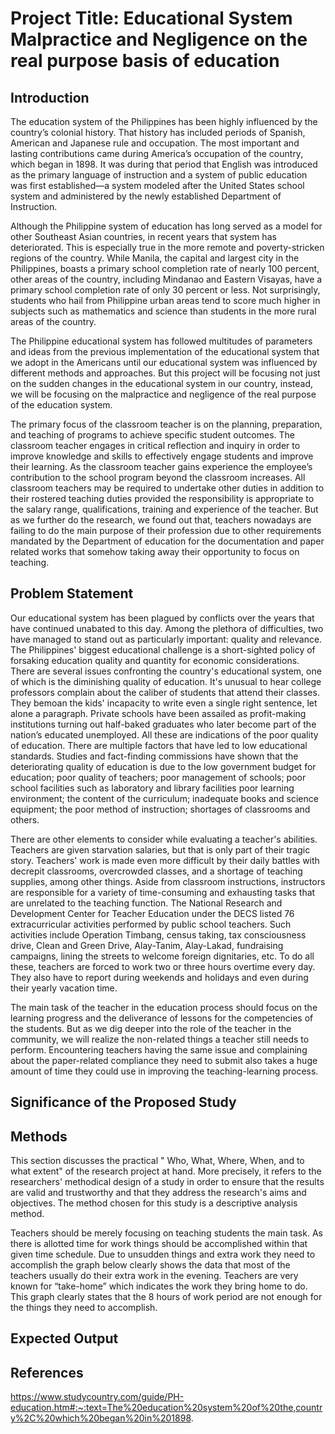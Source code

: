 # Project Title: Educational System Malpractice and Negligence on the real purpose basis of education
## Introduction
The education system of the Philippines has been highly influenced by the country’s colonial history.  That history has included periods of Spanish, American and Japanese rule and occupation.  The most important and lasting contributions came during America’s occupation of the country, which began in 1898.  It was during that period that English was introduced as the primary language of instruction and a system of public education was first established—a system modeled after the United States school system and administered by the newly established Department of Instruction.

Although the Philippine system of education has long served as a model for other Southeast Asian countries, in recent years that system has deteriorated. This is especially true in the more remote and poverty-stricken regions of the country.  While Manila, the capital and largest city in the Philippines, boasts a primary school completion rate of nearly 100 percent, other areas of the country, including Mindanao and Eastern Visayas, have a primary school completion rate of only 30 percent or less.  Not surprisingly, students who hail from Philippine urban areas tend to score much higher in subjects such as mathematics and science than students in the more rural areas of the country.

The Philippine educational system has followed multitudes of parameters and ideas from the previous implementation of the educational system that we adopt in the Americans until our educational system was influenced by different methods and approaches. But this project will be focusing not just on the sudden changes in the educational system in our country, instead, we will be focusing on the malpractice and negligence of the real purpose of the education system. 

The primary focus of the classroom teacher is on the planning, preparation, and teaching of programs to achieve specific student outcomes. The classroom teacher engages in critical reflection and inquiry in order to improve knowledge and skills to effectively engage students and improve their learning. As the classroom teacher gains experience the employee’s contribution to the school program beyond the classroom increases. All classroom teachers may be required to undertake other duties in addition to their rostered teaching duties provided the responsibility is appropriate to the salary range, qualifications, training and experience of the teacher. But as we further do the research, we found out that, teachers nowadays are failing to do the main purpose of their profession due to other requirements mandated by the Department of education for the documentation and paper related works that somehow taking away their opportunity to focus on teaching. 

## Problem Statement 
Our educational system has been plagued by conflicts over the years that have continued unabated to this day. Among the plethora of difficulties, two have managed to stand out as particularly important: quality and relevance. The Philippines' biggest educational challenge is a short-sighted policy of forsaking education quality and quantity for economic considerations. There are several issues confronting the country's educational system, one of which is the diminishing quality of education. It's unusual to hear college professors complain about the caliber of students that attend their classes. They bemoan the kids' incapacity to write even a single right sentence, let alone a paragraph. Private schools have been assailed as profit-making institutions turning out half-baked graduates who later become part of the nation’s educated unemployed. All these are indications of the poor quality of education. There are multiple factors that have led to low educational standards. Studies and fact-finding commissions have shown that the deteriorating quality of education is due to the low government budget for education; poor quality of teachers; poor management of schools; poor school facilities such as laboratory and library facilities poor learning environment; the content of the curriculum; inadequate books and science equipment; the poor method of instruction; shortages of classrooms and others.

There are other elements to consider while evaluating a teacher's abilities. Teachers are given starvation salaries, but that is only part of their tragic story. Teachers' work is made even more difficult by their daily battles with decrepit classrooms, overcrowded classes, and a shortage of teaching supplies, among other things. Aside from classroom instructions, instructors are responsible for a variety of time-consuming and exhausting tasks that are unrelated to the teaching function. The National Research and Development Center for Teacher Education under the DECS listed 76 extracurricular activities performed by public school teachers. Such activities include Operation Timbang, census taking, tax consciousness drive, Clean and Green Drive, Alay-Tanim, Alay-Lakad, fundraising campaigns, lining the streets to welcome foreign dignitaries, etc. To do all these, teachers are forced to work two or three hours overtime every day. They also have to report during weekends and holidays and even during their yearly vacation time. 

The main task of the teacher in the education process should focus on the learning progress and the deliverance of lessons for the competencies of the students. But as we dig deeper into the role of the teacher in the community, we will realize the non-related things a teacher still needs to perform. Encountering teachers having the same issue and complaining about the paper-related compliance they need to submit also takes a huge amount of time they could use in improving the teaching-learning process. 

## Significance of the Proposed Study

## Methods
This section discusses the practical " Who, What, Where, When, and to what extent" of the research project at hand. More precisely, it refers to the researchers' methodical design of a study in order to ensure that the results are valid and trustworthy and that they address the research's aims and objectives. The method chosen for this study is a descriptive analysis method.

Teachers should be merely focusing on teaching students the main task. As there is allotted time for work things should be accomplished within that given time schedule. Due to unsudden things and extra work they need to accomplish the graph below clearly shows the data that most of the teachers usually do their extra work in the evening. Teachers are very known for “take-home” which indicates the work they bring home to do. This graph clearly states that the 8 hours of work period are not enough for the things they need to accomplish. 

## Expected Output


## References
https://www.studycountry.com/guide/PH-education.htm#:~:text=The%20education%20system%20of%20the,country%2C%20which%20began%20in%201898.
